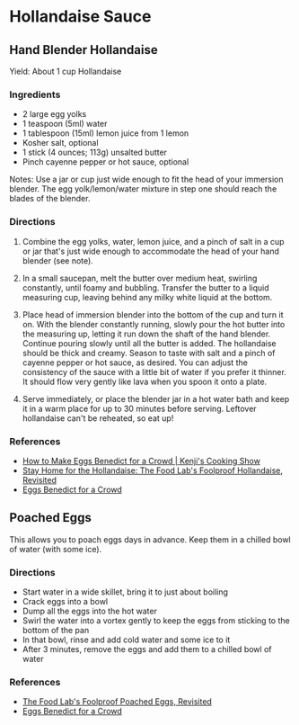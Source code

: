 # Hollandaise Sauce

## Hand Blender Hollandaise

Yield: About 1 cup Hollandaise

### Ingredients

- 2 large egg yolks
- 1 teaspoon (5ml) water
- 1 tablespoon (15ml) lemon juice from 1 lemon
- Kosher salt, optional
- 1 stick (4 ounces; 113g) unsalted butter
- Pinch cayenne pepper or hot sauce, optional

Notes: Use a jar or cup just wide enough to fit the head of your immersion blender. The egg yolk/lemon/water mixture in step one should reach the blades of the blender.

### Directions

1. Combine the egg yolks, water, lemon juice, and a pinch of salt in a cup or jar that's just wide enough to accommodate the head of your hand blender (see note).

2. In a small saucepan, melt the butter over medium heat, swirling constantly, until foamy and bubbling. Transfer the butter to a liquid measuring cup, leaving behind any milky white liquid at the bottom.

3. Place head of immersion blender into the bottom of the cup and turn it on. With the blender constantly running, slowly pour the hot butter into the measuring up, letting it run down the shaft of the hand blender. Continue pouring slowly until all the butter is added. The hollandaise should be thick and creamy. Season to taste with salt and a pinch of cayenne pepper or hot sauce, as desired. You can adjust the consistency of the sauce with a little bit of water if you prefer it thinner. It should flow very gently like lava when you spoon it onto a plate.

4. Serve immediately, or place the blender jar in a hot water bath and keep it in a warm place for up to 30 minutes before serving. Leftover hollandaise can't be reheated, so eat up!

### References

- [How to Make Eggs Benedict for a Crowd | Kenji's Cooking Show](https://www.youtube.com/watch?v=pWL2ctIxtYk)
- [Stay Home for the Hollandaise: The Food Lab's Foolproof Hollandaise, Revisited](https://www.patreon.com/posts/stay-home-for-116670161)
- [Eggs Benedict for a Crowd](https://www.patreon.com/posts/eggs-benedict-116606211)

## Poached Eggs

This allows you to poach eggs days in advance.  Keep them in a chilled bowl of water (with some ice).

### Directions

- Start water in a wide skillet, bring it to just about boiling
- Crack eggs into a bowl
- Dump all the eggs into the hot water
- Swirl the water into a vortex gently to keep the eggs from sticking to the bottom of the pan
- In that bowl, rinse and add cold water and some ice to it
- After 3 minutes, remove the eggs and add them to a chilled bowl of water

### References

- [The Food Lab's Foolproof Poached Eggs, Revisited](https://www.patreon.com/posts/food-labs-eggs-116671974)
- [Eggs Benedict for a Crowd](https://www.patreon.com/posts/eggs-benedict-116606211)


